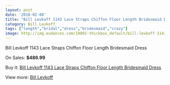 ```yaml
---
layout: post
date: '2018-02-08'
title: "Bill Levkoff 1143 Lace Straps Chiffon Floor Length Bridesmaid Dress"
category: Bill Levkoff
tags: ["length","bridal","dress","bridesmaid","crazy"]
image: http://img.eudances.com/19802-thickbox_default/bill-levkoff-1143-lace-straps-chiffon-floor-length-bridesmaid-dress.jpg
---
```

Bill Levkoff 1143 Lace Straps Chiffon Floor Length Bridesmaid Dress

On Sales: **$486.99**
<a href="https://www.eudances.com/en/bill-levkoff/5896-bill-levkoff-1143-lace-straps-chiffon-floor-length-bridesmaid-dress.html"><amp-img layout="responsive" width="600" height="600" src="//img.eudances.com/19802-thickbox_default/bill-levkoff-1143-lace-straps-chiffon-floor-length-bridesmaid-dress.jpg" alt="Bill Levkoff 1143 Lace Straps Chiffon Floor Length Bridesmaid Dress 0" /></a>
<a href="https://www.eudances.com/en/bill-levkoff/5896-bill-levkoff-1143-lace-straps-chiffon-floor-length-bridesmaid-dress.html"><amp-img layout="responsive" width="600" height="600" src="//img.eudances.com/19803-thickbox_default/bill-levkoff-1143-lace-straps-chiffon-floor-length-bridesmaid-dress.jpg" alt="Bill Levkoff 1143 Lace Straps Chiffon Floor Length Bridesmaid Dress 1" /></a>

Buy it: [Bill Levkoff 1143 Lace Straps Chiffon Floor Length Bridesmaid Dress](https://www.eudances.com/en/bill-levkoff/5896-bill-levkoff-1143-lace-straps-chiffon-floor-length-bridesmaid-dress.html "Bill Levkoff 1143 Lace Straps Chiffon Floor Length Bridesmaid Dress")

View more: [Bill Levkoff](https://www.eudances.com/en/57-bill-levkoff "Bill Levkoff")